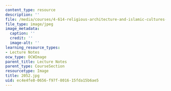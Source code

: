 ```yaml
---
content_type: resource
description: ''
file: /media/courses/4-614-religious-architecture-and-islamic-cultures-fall-2002/ec4e4fe80656f97f801615fda15b6ae5_2052.jpg
file_type: image/jpeg
image_metadata:
  caption: ''
  credit: ''
  image-alt: ''
learning_resource_types:
- Lecture Notes
ocw_type: OCWImage
parent_title: Lecture Notes
parent_type: CourseSection
resourcetype: Image
title: 2052.jpg
uid: ec4e4fe8-0656-f97f-8016-15fda15b6ae5
---
```

